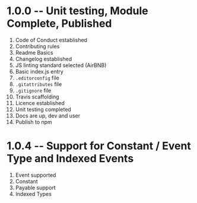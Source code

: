 # 1.0.0 -- Unit testing, Module Complete, Published

1. Code of Conduct established
2. Contributing rules
3. Readme Basics
4. Changelog established
5. JS linting standard selected (AirBNB)
6. Basic index.js entry
7. `.editorconfig` file
8. `.gitattributes` file
9. `.gitignore` file
10. Travis scaffolding
11. Licence established
12. Unit testing completed
13. Docs are up, dev and user
14. Publish to npm

# 1.0.4 -- Support for Constant / Event Type and Indexed Events

1. Event supported
2. Constant
3. Payable support
4. Indexed Types
